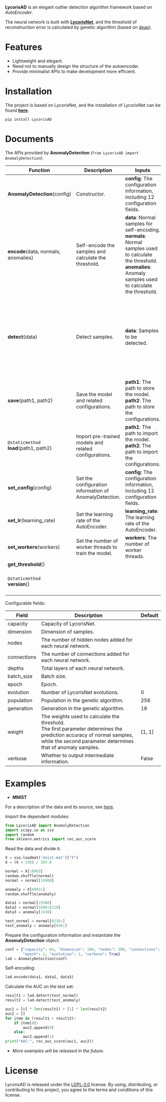 **LycorisAD** is an elegant outlier detection algorithm framework based on *AutoEncoder*.

The neural network is built with [**LycorisNet**](https://github.com/RootHarold/Lycoris), and the threshold of reconstruction error is calculated by genetic algorithm (based on [deap](https://github.com/DEAP/deap)).

# Features
* Lightweight and elegant.
* Need not to manually design the structure of the autoencoder.
* Provide minimalist APIs to make development more efficient.

# Installation
The project is based on LycorisNet, and the installation of LycorisNet can be found [**here**](https://github.com/RootHarold/Lycoris#Installation).

```
pip install LycorisAD
```

# Documents
The APIs provided by **AnomalyDetection** (`from LycorisAD import AnomalyDetection`):

Function | Description |  Inputs | Returns
-|-|-|-
**AnomalyDetection**(config) | Constructor. | **config**: The configuration information, including 12 configuration fields. | An object of the class AnomalyDetection.
**encode**(data, normals, anomalies) | Self-encode the samples and calculate the threshold. | **data**: Normal samples for self-encoding.<br/> **normals**: Normal samples used to calculate the threshold.<br/> **anomalies**: Anomaly samples used to calculate the threshold. |
**detect**(data) | Detect samples. | **data**: Samples to be detected. | The results after detecting the samples are returned as a list. There are two fields, the first is a Boolean value, and the second is the reconstruction error. Where 'True' indicates normal and 'False' indicates anomaly.
**save**(path1, path2) | Save the model and related configurations. | **path1**: The path to store the model.<br/> **path2**: The path to store the configurations. |
`@staticmethod`<br/>**load**(path1, path2) | Import pre-trained models and related configurations. | **path1**: The path to import the model.<br/> **path2**: The path to import the configurations. |
**set_config**(config) | Set the configuration information of AnomalyDetection. | **config**: The configuration information, including 12 configuration fields. |
**set_lr**(learning_rate) | Set the learning rate of the AutoEncoder. | **learning_rate**: The learning rate of the AutoEncoder. | 
**set_workers**(workers) | Set the number of worker threads to train the model. | **workers**: The number of worker threads. | 
**get_threshold**() |  |  | Get the threshold.
`@staticmethod`<br/>**version**() |  |  | Returns the version information of AnomalyDetection.

Configurable fields:

Field | Description |Default
-|-|-
capacity | Capacity of LycorisNet. |
dimension | Dimension of samples. |
nodes | The number of hidden nodes added for each neural network. |
connections| The number of connections added for each neural network. |
depths| Total layers of each neural network. |
batch_size| Batch size. |
epoch| Epoch. |
evolution| Number of LycorisNet evolutions. | 0
population| Population in the genetic algorithm. | 256
generation| Generation in the genetic algorithm. | 16
weight| The weights used to calculate the threshold.<br/>The first parameter determines the prediction accuracy of normal samples, while the second parameter determines that of anomaly samples. | [1, 1]
verbose| Whether to output intermediate information. | False

# Examples
* **MNIST**

For a description of the data and its source, see [here](https://github.com/RootHarold/LycorisAD/tree/master/Examples/MNIST).

Import the dependent modules:

```python
from LycorisAD import AnomalyDetection
import scipy.io as sio
import random
from sklearn.metrics import roc_auc_score
```

Read the data and divide it:

```python
X = sio.loadmat('mnist.mat')["X"]
X = (X + 138) / 393.0

normal = X[:6903]
random.shuffle(normal)
normal = normal[:6900]

anomaly = X[6903:]
random.shuffle(anomaly)

data1 = normal[:5560]
data2 = normal[5560:6210]
data3 = anomaly[:630]

test_normal = normal[6210:]
test_anomaly = anomaly[630:]
```

Prepare the configuration information and instantiate the **AnomalyDetection** object:

```python
conf = {"capacity": 64, "dimension": 100, "nodes": 300, "connections": 6000, "depths": 4, "batch_size": 8,
        "epoch": 1, "evolution": 1, "verbose": True}
lad = AnomalyDetection(conf)
```

Self-encoding:

```python
lad.encode(data1, data2, data3)
```

Calculate the AUC on the test set:

```python
result1 = lad.detect(test_normal)
result2 = lad.detect(test_anomaly)

auc1 = [0] * len(result1) + [1] * len(result2)
auc2 = []
for item in (result1 + result2):
    if item[0]:
        auc2.append(0)
    else:
        auc2.append(1)
print("AUC:", roc_auc_score(auc1, auc2))
```

* *More examples will be released in the future.*

# License
LycorisAD is released under the [LGPL-3.0](https://github.com/RootHarold/Lycoris/blob/master/LICENSE) license. By using, distributing, or contributing to this project, you agree to the terms and conditions of this license.